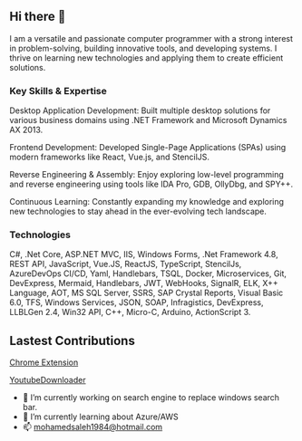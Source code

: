 ## Hi there 👋

I am a versatile and passionate computer programmer with a strong interest in problem-solving, building innovative tools, and developing systems. I thrive on learning new technologies and applying them to create efficient solutions.

### Key Skills & Expertise
Desktop Application Development: Built multiple desktop solutions for various business domains using .NET Framework and Microsoft Dynamics AX 2013.

Frontend Development: Developed Single-Page Applications (SPAs) using modern frameworks like React, Vue.js, and StencilJS.

Reverse Engineering & Assembly: Enjoy exploring low-level programming and reverse engineering using tools like IDA Pro, GDB, OllyDbg, and SPY++.

Continuous Learning: Constantly expanding my knowledge and exploring new technologies to stay ahead in the ever-evolving tech landscape.

### Technologies
C#, .Net Core, ASP.NET MVC, IIS, Windows Forms, .Net Framework 4.8, REST API, JavaScript, Vue.JS, ReactJS, TypeScript, StencilJs, AzureDevOps CI/CD, Yaml, Handlebars, TSQL, Docker, Microservices, Git, DevExpress, Mermaid, Handlebars, JWT, WebHooks, SignalR, ELK, X++ Language, AOT, MS SQL Server, SSRS, SAP Crystal Reports, Visual Basic 6.0, TFS, Windows Services, JSON, SOAP, Infragistics, DevExpress, LLBLGen 2.4, Win32 API, C++, Micro-C, Arduino, ActionScript 3.

## Lastest Contributions
[Chrome Extension](https://chromewebstore.google.com/detail/deepseek-chat-to-pdf/mabkcicpfnmnohfppfbcplcopjfnjhej?hl=en-US&utm_source=ext_sidebar)

[YoutubeDownloader](https://github.com/Tyrrrz/YoutubeDownloader)



- 🔭 I’m currently working on search engine to replace windows search bar. 
- 🌱 I’m currently learning about Azure/AWS
- 📫 [mohamedsaleh1984@hotmail.com](mailto:mohamedsaleh1984@hotmail.com)


